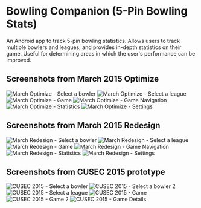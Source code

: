 Bowling Companion (5-Pin Bowling Stats)
=======================================
An Android app to track 5-pin bowling statistics. Allows users to track multiple bowlers and leagues, and provides in-depth statistics on their game. Useful for determining areas in which the user's performance can be improved.

Screenshots from March 2015 Optimize
------------------------------------
![March Optimize - Select a bowler](/../screenshots/Screenshots/screen_optimize_1.png?raw=true)
![March Optimize - Select a league](/../screenshots/Screenshots/screen_optimize_2.png?raw=true)
![March Optimize - Game](/../screenshots/Screenshots/screen_optimize_3.png?raw=true)
![March Optimize - Game Navigation](/../screenshots/Screenshots/screen_optimize_4.png?raw=true)
![March Optimize - Statistics](/../screenshots/Screenshots/screen_optimize_5.png?raw=true)
![March Optimize - Settings](/../screenshots/Screenshots/screen_optimize_6.png?raw=true)

Screenshots from March 2015 Redesign
------------------------------------
![March Redesign - Select a bowler](/../screenshots/Screenshots/screen_redesign_1.png?raw=true)
![March Redesign - Select a league](/../screenshots/Screenshots/screen_redesign_2.png?raw=true)
![March Redesign - Game](/../screenshots/Screenshots/screen_redesign_3.png?raw=true)
![March Redesign - Game Navigation](/../screenshots/Screenshots/screen_redesign_4.png?raw=true)
![March Redesign - Statistics](/../screenshots/Screenshots/screen_redesign_5.png?raw=true)
![March Redesign - Settings](/../screenshots/Screenshots/screen_redesign_6.png?raw=true)


Screenshots from CUSEC 2015 prototype
-------------------------------------
![CUSEC 2015 - Select a bowler](/../screenshots/Screenshots/screen_cusec_democamp_1.png?raw=true)
![CUSEC 2015 - Select a bowler 2](/../screenshots/Screenshots/screen_cusec_democamp_2.png?raw=true)
![CUSEC 2015 - Select a league](/../screenshots/Screenshots/screen_cusec_democamp_3.png?raw=true)
![CUSEC 2015 - Game](/../screenshots/Screenshots/screen_cusec_democamp_4.png?raw=true)
![CUSEC 2015 - Game 2](/../screenshots/Screenshots/screen_cusec_democamp_5.png?raw=true)
![CUSEC 2015 - Game Details](/../screenshots/Screenshots/screen_cusec_democamp_6.png?raw=true)